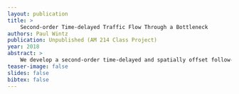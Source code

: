 ```yaml
---
layout: publication
title: > 
    Second-order Time-delayed Traffic Flow Through a Bottleneck
authors: Paul Wintz
publication: Unpublished (AM 214 Class Project)
year: 2018
abstract: >
    We develop a second-order time-delayed and spatially offset follow-the-leader model. The velocity of the lead vehicle is reduced as a function of position to simulate passage through a bottleneck in the road. We discuss conditions in our model that produces both forward and back-propagating waves. To quantify our results, we examine the average velocities of each vehicle and determine whether any collisions between vehicles occur.
teaser-image: false
slides: false
bibtex: false
---
```


